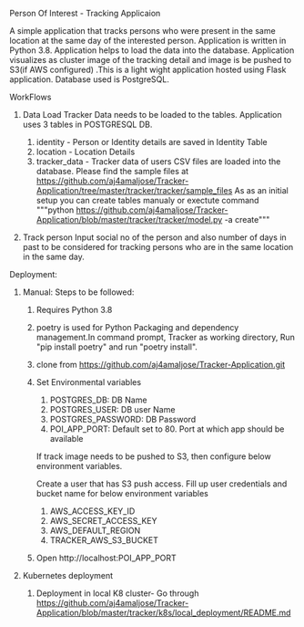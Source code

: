 Person Of Interest - Tracking Applicaion

A simple application that tracks persons who were present in the same location at the same day of the interested person. Application is written in Python 3.8.
Application helps to load the data into the database. Application visualizes as cluster image of the tracking detail and image is be pushed to S3(if AWS configured) .This is a light wight application hosted using Flask application. Database used is PostgreSQL.


WorkFlows

1. Data Load
   Tracker Data needs to be loaded to the tables. Application uses 3 tables in POSTGRESQL DB.
   1. identity - Person or Identity details are saved in Identity Table
   2. location - Location Details
   3. tracker_data - Tracker data of users
   CSV files are loaded into the database. Please find the sample files at https://github.com/aj4amaljose/Tracker-Application/tree/master/tracker/tracker/sample_files 
   As as an initial setup you can create tables manualy or exectute command 
   """python https://github.com/aj4amaljose/Tracker-Application/blob/master/tracker/tracker/model.py -a create"""
  
2. Track person
   Input social no of the person and also number of days in past to be considered for tracking persons who are in the same location in the same day.

Deployment:
1. Manual:
   Steps to be followed:
    1. Requires Python 3.8
    2. poetry is used for Python Packaging and dependency management.In command prompt, Tracker as working directory,  Run "pip install poetry" and run  "poetry install".
    3. clone from https://github.com/aj4amaljose/Tracker-Application.git
    4. Set Environmental variables 
       1. POSTGRES_DB: DB Name
       2. POSTGRES_USER: DB user Name
       3. POSTGRES_PASSWORD: DB Password
       4. POI_APP_PORT: Default set to 80. Port at which app should be available

       If track image needs to be pushed to S3, then configure below environment variables.
       
       Create a user that has S3 push access. Fill up user credentials and bucket name for below environment variables
        1. AWS_ACCESS_KEY_ID
        2. AWS_SECRET_ACCESS_KEY
        3. AWS_DEFAULT_REGION
        4. TRACKER_AWS_S3_BUCKET
    5. Open http://localhost:POI_APP_PORT
    
2. Kubernetes deployment
   1. Deployment in local K8 cluster- Go through https://github.com/aj4amaljose/Tracker-Application/blob/master/tracker/k8s/local_deployment/README.md
    
   

